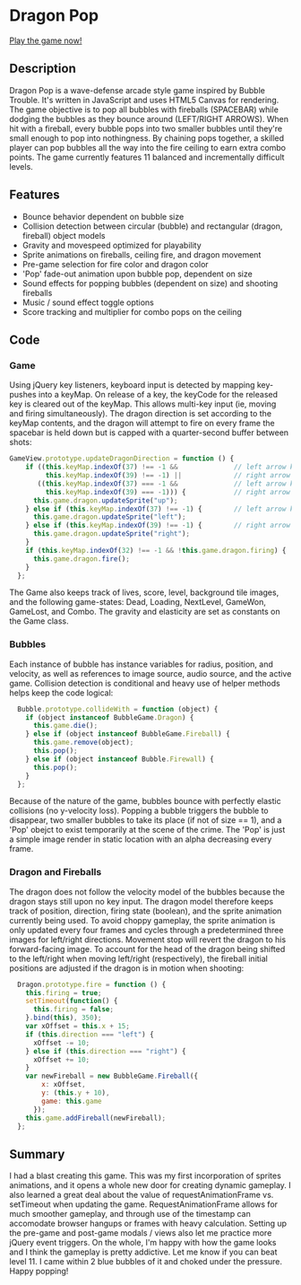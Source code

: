 # Dragon Pop

[Play the game now!][play]

[play]: http://billylittlefield.github.io/dragon-pop/

## Description

Dragon Pop is a wave-defense arcade style game inspired by Bubble Trouble. It's written in JavaScript and uses HTML5 Canvas for rendering. The game objective is to pop all bubbles with fireballs (SPACEBAR) while dodging the bubbles as they bounce around (LEFT/RIGHT ARROWS). When hit with a fireball, every bubble pops into two smaller bubbles until they're small enough to pop into nothingness. By chaining pops together, a skilled player can pop bubbles all the way into the fire ceiling to earn extra combo points. The game currently features 11 balanced and incrementally difficult levels.

## Features

* Bounce behavior dependent on bubble size
* Collision detection between circular (bubble) and rectangular (dragon, fireball) object models
* Gravity and movespeed optimized for playability
* Sprite animations on fireballs, ceiling fire, and dragon movement
* Pre-game selection for fire color and dragon color
* 'Pop' fade-out animation upon bubble pop, dependent on size
* Sound effects for popping bubbles (dependent on size) and shooting fireballs
* Music / sound effect toggle options
* Score tracking and multiplier for combo pops on the ceiling

## Code

### Game

Using jQuery key listeners, keyboard input is detected by mapping key-pushes into a keyMap. On release of a key, the keyCode for the released key is cleared out of the keyMap. This allows multi-key input (ie, moving and firing simultaneously). The dragon direction is set according to the keyMap contents, and the dragon will attempt to fire on every frame the spacebar is held down but is capped with a quarter-second buffer between shots:

```javascript
GameView.prototype.updateDragonDirection = function () {
    if ((this.keyMap.indexOf(37) !== -1 &&              // left arrow key
         this.keyMap.indexOf(39) !== -1) ||             // right arrow key
       ((this.keyMap.indexOf(37) === -1 &&              // left arrow key
         this.keyMap.indexOf(39) === -1))) {            // right arrow key
      this.game.dragon.updateSprite("up");
    } else if (this.keyMap.indexOf(37) !== -1) {        // left arrow key
      this.game.dragon.updateSprite("left");
    } else if (this.keyMap.indexOf(39) !== -1) {        // right arrow key
      this.game.dragon.updateSprite("right");
    }
    if (this.keyMap.indexOf(32) !== -1 && !this.game.dragon.firing) {
      this.game.dragon.fire();
    }
  };
  ```

The Game also keeps track of lives, score, level, background tile images, and the following game-states: Dead, Loading, NextLevel, GameWon, GameLost, and Combo. The gravity and elasticity are set as constants on the Game class.

### Bubbles

Each instance of bubble has instance variables for radius, position, and velocity, as well as references to image source, audio source, and the active game. Collision detection is conditional and heavy use of helper methods helps keep the code logical:

```javascript
  Bubble.prototype.collideWith = function (object) {
    if (object instanceof BubbleGame.Dragon) {
      this.game.die();
    } else if (object instanceof BubbleGame.Fireball) {
      this.game.remove(object);
      this.pop();
    } else if (object instanceof Bubble.Firewall) {
      this.pop();
    }
  };
```

Because of the nature of the game, bubbles bounce with perfectly elastic collisions (no y-velocity loss). Popping a bubble triggers the bubble to disappear, two smaller bubbles to take its place (if not of size == 1), and a 'Pop' obejct to exist temporarily at the scene of the crime. The 'Pop' is just a simple image render in static location with an alpha decreasing every frame.

### Dragon and Fireballs

The dragon does not follow the velocity model of the bubbles because the dragon stays still upon no key input. The dragon model therefore keeps track of position, direction, firing state (boolean), and the sprite animation currently being used. To avoid choppy gameplay, the sprite animation is only updated every four frames and cycles through a predetermined three images for left/right directions. Movement stop will revert the dragon to his forward-facing image. To account for the head of the dragon being shifted to the left/right when moving left/right (respectively), the fireball initial positions are adjusted if the dragon is in motion when shooting:

```javascript
  Dragon.prototype.fire = function () {
    this.firing = true;
    setTimeout(function() {
      this.firing = false;
    }.bind(this), 350);
    var xOffset = this.x + 15;
    if (this.direction === "left") {
      xOffset -= 10;
    } else if (this.direction === "right") {
      xOffset += 10;
    }
    var newFireball = new BubbleGame.Fireball({
        x: xOffset,
        y: (this.y + 10),
        game: this.game
      });
    this.game.addFireball(newFireball);
  };
  ```
  
  ## Summary
  
I had a blast creating this game. This was my first incorporation of sprites animations, and it opens a whole new door for creating dynamic gameplay. I also learned a great deal about the value of requestAnimationFrame vs. setTimeout when updating the game. RequestAnimationFrame allows for much smoother gameplay, and through use of the timestamp can accomodate browser hangups or frames with heavy calculation. Setting up the pre-game and post-game modals / views also let me practice more jQuery event triggers. On the whole, I'm happy with how the game looks and I think the gameplay is pretty addictive. Let me know if you can beat level 11. I came within 2 blue bubbles of it and choked under the pressure. Happy popping!
